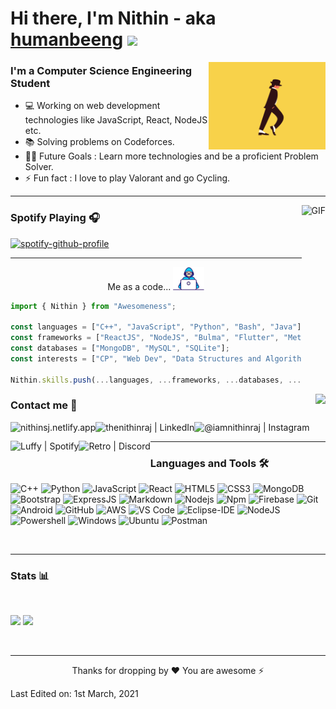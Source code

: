 
# Hi there, I'm Nithin - aka [humanbeeng][website] <img width="30px" src="https://media.tenor.com/images/3b388fe03da271d2674faf85eb7c3fcd/tenor.gif" />


<img align="right" alt="GIF" height="140px" src="https://github.com/humanbeeng/humanbeeng/blob/main/assets/moonwalk.gif" />
<h3>I'm a Computer Science Engineering Student </h3>

- 💻 Working on web development technologies like JavaScript, React, NodeJS etc.
- 📚 Solving problems on Codeforces.
- 💪🏼 Future Goals  : Learn more technologies and be a proficient Problem Solver.
- ⚡ Fun fact      : I love to play Valorant and go Cycling.

---

<img align="right" alt="GIF" height="170px" src="https://media.giphy.com/media/J5B1Y8QZnzXXbLQIBu/giphy.gif" />

### Spotify Playing 🎧

[![spotify-github-profile](https://spotify-github-profile.vercel.app/api/view?uid=2ybwa2093kauklluigjt2xr25&cover_image=true&theme=novatorem)](https://github.com/kittinan/spotify-github-profile)

---


<p align="center">
  Me as a code... 
  <img src="https://raw.githubusercontent.com/dev-akshat/archive/main/images/gifs/others/dev_boy.gif" width="50">
</p>

```javascript
import { Nithin } from "Awesomeness";

const languages = ["C++", "JavaScript", "Python", "Bash", "Java"];
const frameworks = ["ReactJS", "NodeJS", "Bulma", "Flutter", "Metasploit"];
const databases = ["MongoDB", "MySQL", "SQLite"];
const interests = ["CP", "Web Dev", "Data Structures and Algorithms", "Android OS","Web Security"];

Nithin.skills.push(...languages, ...frameworks, ...databases, ...interests);
```
<img align="right" src="http://estruyf-github.azurewebsites.net/api/VisitorHit?user=humanbeeng&repo=Bgstatic&countColorcountColor&countColor=%237B1E7B"/>

### Contact me 📝

[<img align="left" alt="nithinsj.netlify.app" height="30px" src="https://www.flaticon.com/svg/static/icons/svg/2996/2996826.svg" />][website]
[<img align="left" alt="thenithinraj | LinkedIn" height="30px" src="https://www.flaticon.com/svg/static/icons/svg/725/725337.svg"/>][linkedin]
[<img align="left" alt="@iamnithinraj | Instagram" height="30px" src="https://image.flaticon.com/icons/svg/725/725278.svg" />][instagram]
[<img align="left" alt="Luffy | Spotify" height="30px" src="https://www.flaticon.com/svg/static/icons/svg/725/725281.svg" />][Spotify]
[<img align="left" alt="Retro | Discord" height="30px" src="https://www.flaticon.com/svg/static/icons/svg/356/356060.svg" />][Discord]


<br />

---

### Languages and Tools 🛠 


![C++](http://img.shields.io/badge/-C++-A8B9CC?style=flat-square&logo=c&logoColor=ffffff)
![Python](http://img.shields.io/badge/-Python-3776AB?style=flat-square&logo=python&logoColor=ffffff)
![JavaScript](https://img.shields.io/badge/-JavaScript-%23F7DF1C?style=flat-square&logo=javascript&logoColor=000000&labelColor=%23F7DF1C&color=%23FFCE5A)
![React](https://img.shields.io/badge/-React-61DAFB?style=flat-square&logo=react&logoColor=ffffff)
![HTML5](https://img.shields.io/badge/-HTML5-%23E44D27?style=flat-square&logo=html5&logoColor=ffffff)
![CSS3](https://img.shields.io/badge/-CSS3-%231572B6?style=flat-square&logo=css3)
![MongoDB](http://img.shields.io/badge/-MongoDB-5B4638?style=flat-square&logo=mongodb&logoColor=ffffff)
![Bootstrap](https://img.shields.io/badge/-Bootstrap-563D7C?style=flat-square&logo=Bootstrap)
![ExpressJS](http://img.shields.io/badge/-ExpressJS-5B4638?style=flat-square&logo=express&logoColor=ffffff)
![Markdown](https://img.shields.io/badge/-Markdown-000000?style=flat-square&logo=markdown)
![Nodejs](https://img.shields.io/badge/-Nodejs-339933?style=flat-square&logo=Node.js&logoColor=ffffff)
![Npm](https://img.shields.io/badge/-npm-CB3837?style=flat-square&logo=npm)
![Firebase](https://img.shields.io/badge/-Firebase-FFCA28?style=flat-square&logo=firebase&logoColor=ffffff)
![Git](https://img.shields.io/badge/-Git-%23F05032?style=flat-square&logo=git&logoColor=%23ffffff)
![Android](http://img.shields.io/badge/-Android-5B4638?style=flat-square&logo=android&logoColor=fffeff)
![GitHub](https://img.shields.io/badge/-GitHub-181717?style=flat-square&logo=github)
![AWS](https://img.shields.io/badge/-AWS-%23F05032?style=flat-square&logo=amazon&logoColor=%23ffffff)
![VS Code](http://img.shields.io/badge/-VS%20Code-007ACC?style=flat-square&logo=visual-studio-code&logoColor=ffffff)
![Eclipse-IDE](http://img.shields.io/badge/-Eclipse-2C2255?style=flat-square&logo=eclipse&logoColor=ffffff)
![NodeJS](https://img.shields.io/badge/-NodeJS-%23F05032?style=flat-square&logo=nodejs&logoColor=%23ffffff)
![Powershell](http://img.shields.io/badge/-Powershell-5391FE?style=flat-square&logo=powershell&logoColor=ffffff)
![Windows](http://img.shields.io/badge/-Windows-0078D6?style=flat-square&logo=windows&logoColor=ffffff)
![Ubuntu](http://img.shields.io/badge/-Ubuntu-5B4638?style=flat-square&logo=ubuntu&logoColor=ffffff)
![Postman](http://img.shields.io/badge/-Postman-5B4638?style=flat-square&logo=postman&logoColor=ffffff)

<br/>

---
### Stats 📊

<br/>

  ![](https://github.com/humanbeeng/github-stats/blob/master/generated/overview.svg)
  ![](https://github.com/humanbeeng/github-stats/blob/master/generated/languages.svg)

<br/>

---

 
<p align="center">Thanks for dropping by ❤️ You are awesome ⚡</p>


[website]: https://nithinsj.netlify.app
[instagram]: https://www.instagram.com/iamnithinraj
[linkedin]: https://www.linkedin.com/in/thenithinraj
[Spotify]: https://open.spotify.com/user/2ybwa2093kauklluigjt2xr25
[Discord]: https://discord.gg/2C8cRAcFnq
Last Edited on: 1st March, 2021
